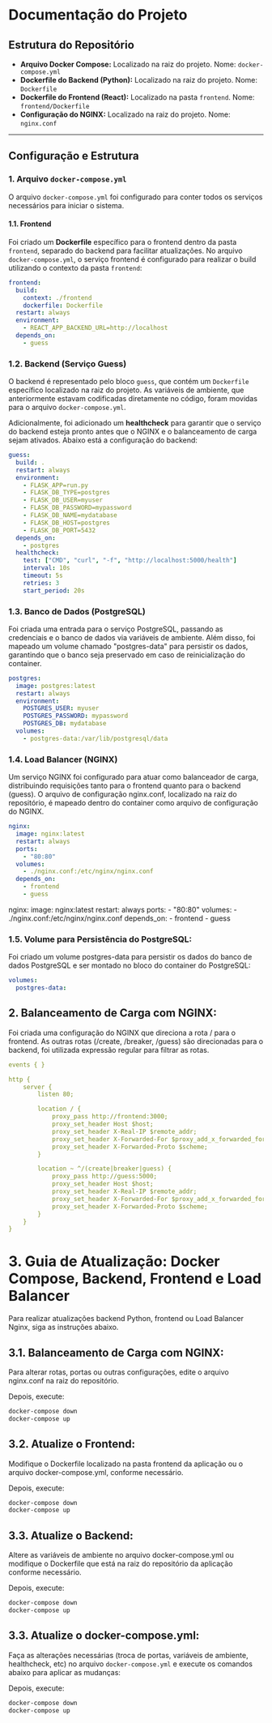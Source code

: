 # Documentação do Projeto

## Estrutura do Repositório

- **Arquivo Docker Compose:** Localizado na raiz do projeto. Nome: `docker-compose.yml`
- **Dockerfile do Backend (Python):** Localizado na raiz do projeto. Nome: `Dockerfile`
- **Dockerfile do Frontend (React):** Localizado na pasta `frontend`. Nome: `frontend/Dockerfile`
- **Configuração do NGINX:** Localizado na raiz do projeto. Nome: `nginx.conf`

---

## Configuração e Estrutura

### 1. Arquivo `docker-compose.yml`

O arquivo `docker-compose.yml` foi configurado para conter todos os serviços necessários para iniciar o sistema.

#### 1.1. Frontend

Foi criado um **Dockerfile** específico para o frontend dentro da pasta `frontend`, separado do backend para facilitar atualizações. No arquivo `docker-compose.yml`, o serviço frontend é configurado para realizar o build utilizando o contexto da pasta `frontend`:

```yaml
frontend:
  build:
    context: ./frontend
    dockerfile: Dockerfile
  restart: always
  environment:
    - REACT_APP_BACKEND_URL=http://localhost
  depends_on:
    - guess
```

### 1.2. Backend (Serviço Guess)

O backend é representado pelo bloco `guess`, que contém um `Dockerfile` específico localizado na raiz do projeto. As variáveis de ambiente, que anteriormente estavam codificadas diretamente no código, foram movidas para o arquivo `docker-compose.yml`. 

Adicionalmente, foi adicionado um **healthcheck** para garantir que o serviço do backend esteja pronto antes que o NGINX e o balanceamento de carga sejam ativados. Abaixo está a configuração do backend:

```yaml
guess:
  build: .
  restart: always
  environment:
    - FLASK_APP=run.py
    - FLASK_DB_TYPE=postgres
    - FLASK_DB_USER=myuser
    - FLASK_DB_PASSWORD=mypassword
    - FLASK_DB_NAME=mydatabase
    - FLASK_DB_HOST=postgres
    - FLASK_DB_PORT=5432
  depends_on:
    - postgres
  healthcheck:
    test: ["CMD", "curl", "-f", "http://localhost:5000/health"]
    interval: 10s
    timeout: 5s
    retries: 3
    start_period: 20s
```
### 1.3. Banco de Dados (PostgreSQL)

Foi criada uma entrada para o serviço PostgreSQL, passando as credenciais e o banco de dados via variáveis de ambiente. Além disso, foi mapeado um volume chamado "postgres-data" para persistir os dados, garantindo que o banco seja preservado em caso de reinicialização do container.

```yaml
postgres:
  image: postgres:latest
  restart: always
  environment:
    POSTGRES_USER: myuser
    POSTGRES_PASSWORD: mypassword
    POSTGRES_DB: mydatabase
  volumes:
    - postgres-data:/var/lib/postgresql/data
```
### 1.4. Load Balancer (NGINX)

Um serviço NGINX foi configurado para atuar como balanceador de carga, distribuindo requisições tanto para o frontend quanto para o backend (guess). O arquivo de configuração nginx.conf, localizado na raiz do repositório, é mapeado dentro do container como arquivo de configuração do NGINX.

```yaml
nginx:
  image: nginx:latest
  restart: always
  ports:
    - "80:80"
  volumes:
    - ./nginx.conf:/etc/nginx/nginx.conf
  depends_on:
    - frontend
    - guess
```

nginx:
  image: nginx:latest
  restart: always
  ports:
    - "80:80"
  volumes:
    - ./nginx.conf:/etc/nginx/nginx.conf
  depends_on:
    - frontend
    - guess
    
### 1.5. Volume para Persistência do PostgreSQL:

Foi criado um volume postgres-data para persistir os dados do banco de dados PostgreSQL e ser montado no bloco do container do PostgreSQL:

```yaml
volumes:
  postgres-data:
```
## 2. Balanceamento de Carga com NGINX:

Foi criada uma configuração do NGINX que direciona a rota / para o frontend. As outras rotas (/create, /breaker, /guess) são direcionadas para o backend, foi utilizada expressão regular para filtrar as rotas.

```yaml
events { }

http {
    server {
        listen 80;

        location / {
            proxy_pass http://frontend:3000;
            proxy_set_header Host $host;
            proxy_set_header X-Real-IP $remote_addr;
            proxy_set_header X-Forwarded-For $proxy_add_x_forwarded_for;
            proxy_set_header X-Forwarded-Proto $scheme;
        }

        location ~ ^/(create|breaker|guess) {
            proxy_pass http://guess:5000;
            proxy_set_header Host $host;
            proxy_set_header X-Real-IP $remote_addr;
            proxy_set_header X-Forwarded-For $proxy_add_x_forwarded_for;
            proxy_set_header X-Forwarded-Proto $scheme;
        }
    }
}
```


# 3. Guia de Atualização: Docker Compose, Backend, Frontend e Load Balancer
Para realizar atualizações backend Python, frontend ou Load Balancer Nginx, siga as instruções abaixo.

## 3.1. Balanceamento de Carga com NGINX:
Para alterar rotas, portas ou outras configurações, edite o arquivo nginx.conf na raiz do repositório.

Depois, execute:

```bash
docker-compose down
docker-compose up
```

## 3.2. Atualize o Frontend:
Modifique o Dockerfile localizado na pasta frontend da aplicação ou o arquivo docker-compose.yml, conforme necessário.

Depois, execute:

```bash
docker-compose down
docker-compose up
```

## 3.3. Atualize o Backend:
Altere as variáveis de ambiente no arquivo docker-compose.yml ou modifique o Dockerfile que está na raiz do repositório da aplicação conforme necessário.

Depois, execute:

```bash
docker-compose down
docker-compose up
```

## 3.3. Atualize o docker-compose.yml:
Faça as alterações necessárias (troca de portas, variáveis de ambiente, healthcheck, etc) no arquivo `docker-compose.yml` e execute os comandos abaixo para aplicar as mudanças:

Depois, execute:

```bash
docker-compose down
docker-compose up
```
